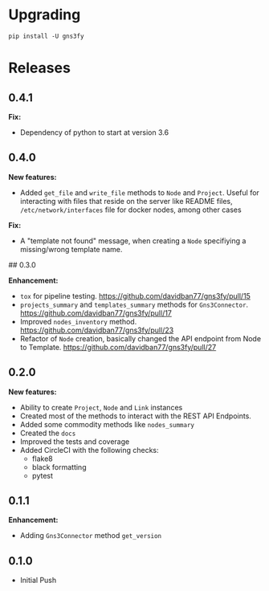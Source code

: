 # Upgrading

```
pip install -U gns3fy
```

# Releases

## 0.4.1

**Fix:**

- Dependency of python to start at version 3.6

## 0.4.0

**New features:**

- Added `get_file` and `write_file` methods to `Node` and `Project`. Useful for interacting with files that reside on the server like README files, `/etc/network/interfaces` file for docker nodes, among other cases

**Fix:**

- A "template not found" message, when creating a `Node` specifiying a missing/wrong template name.

## 0.3.0

**Enhancement:**

- `tox` for pipeline testing. https://github.com/davidban77/gns3fy/pull/15
- `projects_summary` and `templates_summary` methods for `Gns3Connector`. https://github.com/davidban77/gns3fy/pull/17
- Improved `nodes_inventory` method. https://github.com/davidban77/gns3fy/pull/23
- Refactor of `Node` creation, basically changed the API endpoint from Node to Template. https://github.com/davidban77/gns3fy/pull/27

## 0.2.0

**New features:**

- Ability to create `Project`, `Node` and `Link` instances
- Created most of the methods to interact with the REST API Endpoints.
- Added some commodity methods like `nodes_summary`
- Created the `docs`
- Improved the tests and coverage
- Added CircleCI with the following checks:
    - flake8
    - black formatting
    - pytest

## 0.1.1

**Enhancement:**
- Adding `Gns3Connector` method `get_version`

## 0.1.0

- Initial Push
